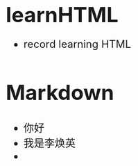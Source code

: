 # <font size = "7" ><strong>learnHTML</strong></font>
<font size = "5" >

- record learning HTML

# Markdown
- 你好
- 我是李焕英
- 

</font>
